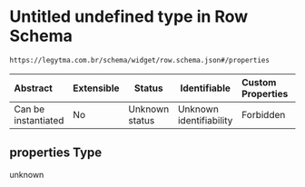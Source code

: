 # Untitled undefined type in Row Schema

```txt
https://legytma.com.br/schema/widget/row.schema.json#/properties
```




| Abstract            | Extensible | Status         | Identifiable            | Custom Properties | Additional Properties | Access Restrictions | Defined In                                                                   |
| :------------------ | ---------- | -------------- | ----------------------- | :---------------- | --------------------- | ------------------- | ---------------------------------------------------------------------------- |
| Can be instantiated | No         | Unknown status | Unknown identifiability | Forbidden         | Allowed               | none                | [row.schema.json\*](../schema/widget/row.schema.json "open original schema") |

## properties Type

unknown
